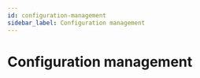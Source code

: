 ```yaml
---
id: configuration-management
sidebar_label: Configuration management
---
```


# Configuration management




